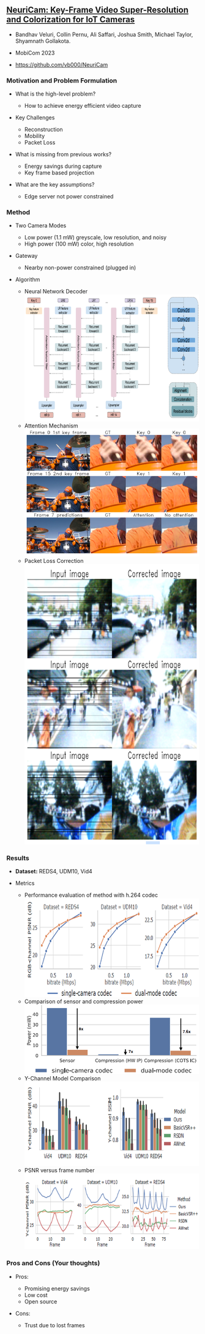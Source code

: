 ## [NeuriCam: Key-Frame Video Super-Resolution and Colorization for IoT Cameras](https://arxiv.org/abs/2207.12496)

* Bandhav Veluri, Collin Pernu, Ali Saffari, Joshua Smith, Michael Taylor, Shyamnath Gollakota.

* MobiCom 2023 

* https://github.com/vb000/NeuriCam

### Motivation and Problem Formulation

* What is the high-level problem?
  * How to achieve energy efficient video capture

* Key Challenges
  * Reconstruction
  * Mobility
  * Packet Loss

* What is missing from previous works?
  * Energy savings during capture
  * Key frame based projection

* What are the key assumptions? 
  * Edge server not power constrained

### Method

* Two Camera Modes 
  * Low power (1.1 mW) greyscale, low resolution, and noisy
  * High power (100 mW) color, high resolution
    
* Gateway
  * Nearby non-power constrained (plugged in)
    
* Algorithm
  * Neural Network Decoder<br />
    <img src="./NND.png" width="752" height="331" />
  * Attention Mechanism<br />
    ![Attention Mechanism](./AM.png)
  * Packet Loss Correction<br />
    <img src="./PLC.png" width="752" height="732" />

### Results

* **Dataset:** REDS4, UDM10, Vid4
  
* Metrics
  * Performance evaluation of method with h.264 codec<br />
    <img src="./codec_comparison.png" width="716" height="258" />
  * Comparison of sensor and compression power<br />
    ![Sensor and Compression Power Comparison](./power_metrics.png)
  * Y-Channel Model Comparison<br />
    <img src="./YComparison.png" width="716" height="220" />
  * PSNR versus frame number<br />
    <img src="./PSNR.png" width="716" height="198" />

### Pros and Cons (Your thoughts)

* Pros: 
  * Promising energy savings
  * Low cost
  * Open source

* Cons: 
  * Trust due to lost frames

